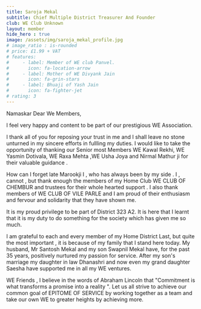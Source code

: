 ```yaml
---
title: Saroja Mekal
subtitle: Chief Multiple District Treasurer And Founder
club: WE Club Unknown
layout: member
hide_hero : true
image: /assets/img/saroja_mekal_profile.jpg
# image_ratio : is-rounded
# price: £1.99 + VAT
# features:
#     - label: Member of WE club Panvel.
#       icon: fa-location-arrow
#     - label: Mother of WE Divyank Jain
#       icon: fa-grin-stars
#     - label: Bhuaji of Yash Jain
#       icon: fa-fighter-jet
# rating: 3
---
```


Namaskar Dear We Members,

I feel very happy and content to be part of our prestigious WE Association.

I thank all of you for reposing your trust in me and I shall leave no stone unturned in my sincere efforts in fullling my duties. I would like to take the opportunity of thanking our Senior most Members WE Kawal Rekhi, WE Yasmin Dotivala, WE Raxa Mehta ,WE Usha Joya and Nirmal Mathur ji for their valuable guidance .

How can I forget late Marookji I , who has always been by my side . I , cannot , but thank enough the members of my Home Club WE CLUB OF CHEMBUR and trustees for their whole hearted support . I also thank members of WE CLUB OF VILE PARLE and I am proud of their enthusiasm and fervour and solidarity that they have shown me.

It is my proud privilege to be part of District 323 A2. It is here that I learnt that it is my duty to do something for the society which has given me so much.

I am grateful to each and every member of my Home District Last, but quite the most important , it is because of my family that I stand here today. My husband, Mr Santosh Mekal and my son Swapnil Mekal have, for the past 35 years, positively nurtured my passion for service. After my son's marriage my daughter in law Dhanashri and now even my grand daughter Saesha have supported me in all my WE ventures.

WE Friends , I believe in the words of Abraham Lincoln that "Commitment is what transforms a promise into a reality ". Let us all strive to achieve our common goal of EPITOME OF SERVICE by working together as a team and take our own WE to greater heights by achieving more. 